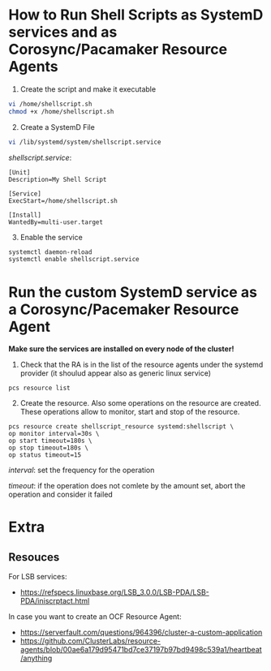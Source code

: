 # How to Run Shell Scripts as SystemD services and as Corosync/Pacamaker Resource Agents

1. Create the script and make it executable

```bash
vi /home/shellscript.sh 
chmod +x /home/shellscript.sh 
```

2. Create a SystemD File

```bash
vi /lib/systemd/system/shellscript.service 
```

*shellscript.service*:
```
[Unit]
Description=My Shell Script

[Service]
ExecStart=/home/shellscript.sh

[Install]
WantedBy=multi-user.target
```

3. Enable the service
```bash
systemctl daemon-reload
systemctl enable shellscript.service
```
 
# Run the custom SystemD service as a Corosync/Pacemaker Resource Agent

**Make sure the services are installed on every node of the cluster!**

1. Check that the RA is in the list of the resource agents under the systemd provider (it shoulud appear also as generic linux service)

```
pcs resource list
```

2. Create the resource. Also some operations on the resource are created. These operations allow to monitor, start and stop of the resource.

```
pcs resource create shellscript_resource systemd:shellscript \
op monitor interval=30s \
op start timeout=180s \
op stop timeout=180s \
op status timeout=15

```
*interval*: set the frequency for the operation

*timeout*: if the operation does not comlete by the amount set, abort the operation and consider it failed


# Extra

## Resouces
For LSB services:
* https://refspecs.linuxbase.org/LSB_3.0.0/LSB-PDA/LSB-PDA/iniscrptact.html

In case you want to create an OCF Resource Agent:
* https://serverfault.com/questions/964396/cluster-a-custom-application
* https://github.com/ClusterLabs/resource-agents/blob/00ae6a179d95471bd7ce37197b97bd9498c539a1/heartbeat/anything
